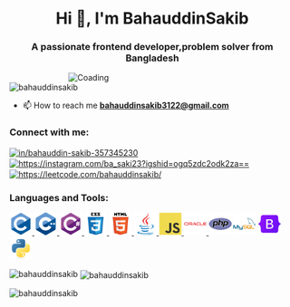 
<h1 align="center">Hi 👋, I'm BahauddinSakib</h1>
<h3 align="center">A passionate frontend developer,problem solver from Bangladesh</h3>
<img align="right" alt="Coading" width="400" src="https://gifdb.com/images/high/animated-man-computer-coding-nae6mec378lsg1i3.gif">

<p align="left"> <img src="https://komarev.com/ghpvc/?username=bahauddinsakib&label=Profile%20views&color=0e75b6&style=flat" alt="bahauddinsakib" /> </p>

- 📫 How to reach me **bahauddinsakib3122@gmail.com**

<h3 align="left">Connect with me:</h3>
<p align="left">
<a href="https://linkedin.com/in/in/bahauddin-sakib-357345230" target="blank"><img align="center" src="https://raw.githubusercontent.com/rahuldkjain/github-profile-readme-generator/master/src/images/icons/Social/linked-in-alt.svg" alt="in/bahauddin-sakib-357345230" height="30" width="40" /></a>
<a href="https://instagram.com/https://instagram.com/ba_saki23?igshid=ogq5zdc2odk2za==" target="blank"><img align="center" src="https://raw.githubusercontent.com/rahuldkjain/github-profile-readme-generator/master/src/images/icons/Social/instagram.svg" alt="https://instagram.com/ba_saki23?igshid=ogq5zdc2odk2za==" height="30" width="40" /></a>
<a href="https://www.leetcode.com/https://leetcode.com/bahauddinsakib/" target="blank"><img align="center" src="https://raw.githubusercontent.com/rahuldkjain/github-profile-readme-generator/master/src/images/icons/Social/leet-code.svg" alt="https://leetcode.com/bahauddinsakib/" height="30" width="40" /></a>
</p>

<h3 align="left">Languages and Tools:</h3>
<p align="left"> <a href="https://www.cprogramming.com/" target="_blank" rel="noreferrer"> <img src="https://raw.githubusercontent.com/devicons/devicon/master/icons/c/c-original.svg" alt="c" width="40" height="40"/> </a> <a href="https://www.w3schools.com/cpp/" target="_blank" rel="noreferrer"> <img src="https://raw.githubusercontent.com/devicons/devicon/master/icons/cplusplus/cplusplus-original.svg" alt="cplusplus" width="40" height="40"/> </a> <a href="https://www.w3schools.com/cs/" target="_blank" rel="noreferrer"> <img src="https://raw.githubusercontent.com/devicons/devicon/master/icons/csharp/csharp-original.svg" alt="csharp" width="40" height="40"/> </a> <a href="https://www.w3schools.com/css/" target="_blank" rel="noreferrer"> <img src="https://raw.githubusercontent.com/devicons/devicon/master/icons/css3/css3-original-wordmark.svg" alt="css3" width="40" height="40"/> </a> <a href="https://www.w3.org/html/" target="_blank" rel="noreferrer"> <img src="https://raw.githubusercontent.com/devicons/devicon/master/icons/html5/html5-original-wordmark.svg" alt="html5" width="40" height="40"/> </a> <a href="https://www.java.com" target="_blank" rel="noreferrer"> <img src="https://raw.githubusercontent.com/devicons/devicon/master/icons/java/java-original.svg" alt="java" width="40" height="40"/> </a> <a href="https://developer.mozilla.org/en-US/docs/Web/JavaScript" target="_blank" rel="noreferrer"> <img src="https://raw.githubusercontent.com/devicons/devicon/master/icons/javascript/javascript-original.svg" alt="javascript" width="40" height="40"/> </a> <a href="https://www.oracle.com/" target="_blank" rel="noreferrer"> <img src="https://raw.githubusercontent.com/devicons/devicon/master/icons/oracle/oracle-original.svg" alt="oracle" width="40" height="40"/> </a><img src="https://raw.githubusercontent.com/devicons/devicon/master/icons/php/php-original.svg" alt="PHP" width="40" height="40"> <img src="https://raw.githubusercontent.com/devicons/devicon/master/icons/mysql/mysql-original-wordmark.svg" alt="MySQL" width="40" height="40"> <img src="https://raw.githubusercontent.com/devicons/devicon/master/icons/bootstrap/bootstrap-original.svg" alt="Bootstrap" width="40" height="40">
<img src="https://raw.githubusercontent.com/devicons/devicon/master/icons/python/python-original.svg" alt="Python" width="40" height="40">


 </p>

<p><img align="left" src="https://github-readme-stats.vercel.app/api/top-langs?username=bahauddinsakib&show_icons=true&locale=en&layout=compact" alt="bahauddinsakib" /></p>

<p>&nbsp;<img align="center" src="https://github-readme-stats.vercel.app/api?username=bahauddinsakib&show_icons=true&locale=en" alt="bahauddinsakib" /></p>

<p><img align="center" src="https://github-readme-streak-stats.herokuapp.com/?user=bahauddinsakib&" alt="bahauddinsakib" /></p>

<!--
**BahauddinSakib/BahauddinSakib** is a ✨ _special_ ✨ repository because its `README.md` (this file) appears on your GitHub profile.

Here are some ideas to get you started:[![MasterHead](https://1.bp.blogspot.com/-7A4WynwLsM...)]
<h1 align="center">Hi 👋, I'm BahauddinSakib</h1>
<h3 align="center">A passionate frontend developer,problem solver from Bangladesh</h3>
<img align="right" alt="Coading" width="400" src="https://gifdb.com/images/high/animated-man-computer-coding-nae6mec378lsg1i3.gif">

<p align="left"> <img src="https://komarev.com/ghpvc/?username=bahauddinsakib&label=Profile%20views&color=0e75b6&style=flat" alt="bahauddinsakib" /> </p>

- 📫 How to reach me **bahauddinsakib3122@gmail.com**

<h3 align="left">Connect with me:</h3>
<p align="left">
<a href="https://linkedin.com/in/in/bahauddin-sakib-357345230" target="blank"><img align="center" src="https://raw.githubusercontent.com/rahuldkjain/github-profile-readme-generator/master/src/images/icons/Social/linked-in-alt.svg" alt="in/bahauddin-sakib-357345230" height="30" width="40" /></a>
<a href="https://instagram.com/https://instagram.com/ba_saki23?igshid=ogq5zdc2odk2za==" target="blank"><img align="center" src="https://raw.githubusercontent.com/rahuldkjain/github-profile-readme-generator/master/src/images/icons/Social/instagram.svg" alt="https://instagram.com/ba_saki23?igshid=ogq5zdc2odk2za==" height="30" width="40" /></a>
<a href="https://www.leetcode.com/https://leetcode.com/bahauddinsakib/" target="blank"><img align="center" src="https://raw.githubusercontent.com/rahuldkjain/github-profile-readme-generator/master/src/images/icons/Social/leet-code.svg" alt="https://leetcode.com/bahauddinsakib/" height="30" width="40" /></a>
</p>

<h3 align="left">Languages and Tools:</h3>
<p align="left"> <a href="https://www.cprogramming.com/" target="_blank" rel="noreferrer"> <img src="https://raw.githubusercontent.com/devicons/devicon/master/icons/c/c-original.svg" alt="c" width="40" height="40"/> </a> <a href="https://www.w3schools.com/cpp/" target="_blank" rel="noreferrer"> <img src="https://raw.githubusercontent.com/devicons/devicon/master/icons/cplusplus/cplusplus-original.svg" alt="cplusplus" width="40" height="40"/> </a> <a href="https://www.w3schools.com/cs/" target="_blank" rel="noreferrer"> <img src="https://raw.githubusercontent.com/devicons/devicon/master/icons/csharp/csharp-original.svg" alt="csharp" width="40" height="40"/> </a> <a href="https://www.w3schools.com/css/" target="_blank" rel="noreferrer"> <img src="https://raw.githubusercontent.com/devicons/devicon/master/icons/css3/css3-original-wordmark.svg" alt="css3" width="40" height="40"/> </a> <a href="https://www.w3.org/html/" target="_blank" rel="noreferrer"> <img src="https://raw.githubusercontent.com/devicons/devicon/master/icons/html5/html5-original-wordmark.svg" alt="html5" width="40" height="40"/> </a> <a href="https://www.java.com" target="_blank" rel="noreferrer"> <img src="https://raw.githubusercontent.com/devicons/devicon/master/icons/java/java-original.svg" alt="java" width="40" height="40"/> </a> <a href="https://developer.mozilla.org/en-US/docs/Web/JavaScript" target="_blank" rel="noreferrer"> <img src="https://raw.githubusercontent.com/devicons/devicon/master/icons/javascript/javascript-original.svg" alt="javascript" width="40" height="40"/> </a> <a href="https://www.oracle.com/" target="_blank" rel="noreferrer">  </p>

<p><img align="left" src="https://github-readme-stats.vercel.app/api/top-langs?username=bahauddinsakib&show_icons=true&locale=en&layout=compact" alt="bahauddinsakib" /></p>

<p>&nbsp;<img align="center" src="https://github-readme-stats.vercel.app/api?username=bahauddinsakib&show_icons=true&locale=en" alt="bahauddinsakib" /></p>

<p><img align="center" src="https://github-readme-streak-stats.herokuapp.com/?user=bahauddinsakib&" alt="bahauddinsakib" /></p>


- 🔭 I’m currently working on ...
- 🌱 I’m currently learning ...
- 👯 I’m looking to collaborate on ...
- 🤔 I’m looking for help with ...
- 💬 Ask me about ...
- 📫 How to reach me: ...
- 😄 Pronouns: ...
- ⚡ Fun fact: ...
-->
